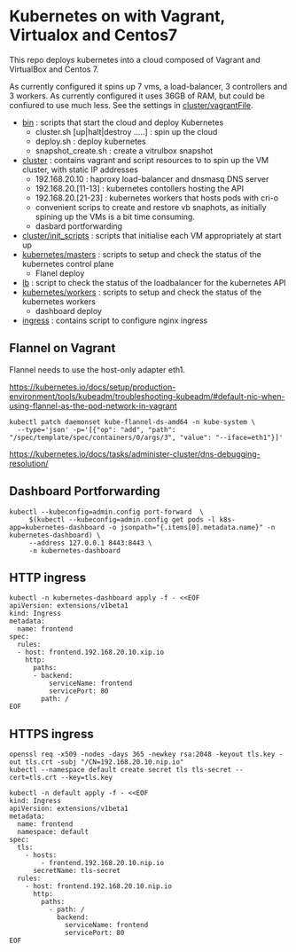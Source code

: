 # Kubernetes on with Vagrant, Virtualox and Centos7

This repo deploys kubernetes into a cloud composed of Vagrant and VirtualBox and Centos 7.

As currently configured it spins up 7 vms, a load-balancer, 3 controllers and 3 workers. As currently configured it uses 36GB of RAM, but could be confiured to use much less. See the settings in [cluster/vagrantFile](cluster/vagrantFile).

   * [bin](bin) : scripts that start the cloud and deploy Kubernetes
     * cluster.sh [up|halt|destroy .....] : spin up the cloud
     * deploy.sh : deploy kubernetes
     * snapshot_create.sh : create a vitrulbox snapshot
   * [cluster](cluster/) : contains vagrant and script resources to to spin up the VM cluster, with static IP addresses
      * 192.168.20.10 : haproxy load-balancer and dnsmasq DNS server
      * 192.168.20.[11-13] : kubernetes contollers hosting the API
      * 192.168.20.[21-23] : kubernetes workers that hosts pods with cri-o
      * convenient scrips to create and restore vb snaphots, as initially spining up the VMs is a bit time consuming.
      * dasbard portforwarding
   * [cluster/init_scripts](cluster/init_scripts) : scripts that initialise each VM appropriately at start up
   * [kubernetes/masters](kubernetes/masters) : scripts to setup and check the status of the kubernetes control plane
     * Flanel deploy
   * [lb](lb) : script to check the status of the loadbalancer for the kubernetes API
   * [kubernetes/workers](kubernetes/workers) : scripts to setup and check the status of the kubernetes workers
     * dashboard deploy
   * [ingress](ingress) : contains script to configure nginx ingress


## Flannel on Vagrant

Flannel needs to use the host-only adapter eth1.

https://kubernetes.io/docs/setup/production-environment/tools/kubeadm/troubleshooting-kubeadm/#default-nic-when-using-flannel-as-the-pod-network-in-vagrant

```
kubectl patch daemonset kube-flannel-ds-amd64 -n kube-system \
  --type='json' -p='[{"op": "add", "path": "/spec/template/spec/containers/0/args/3", "value": "--iface=eth1"}]'
```

https://kubernetes.io/docs/tasks/administer-cluster/dns-debugging-resolution/

## Dashboard Portforwarding

```
kubectl --kubeconfig=admin.config port-forward  \
     $(kubectl --kubeconfig=admin.config get pods -l k8s-app=kubernetes-dashboard -o jsonpath="{.items[0].metadata.name}" -n kubernetes-dashboard) \
     --address 127.0.0.1 8443:8443 \
     -n kubernetes-dashboard
```


## HTTP ingress

```
kubectl -n kubernetes-dashboard apply -f - <<EOF
apiVersion: extensions/v1beta1
kind: Ingress
metadata:
  name: frontend
spec:
  rules:
  - host: frontend.192.168.20.10.xip.io
    http:
      paths:
      - backend:
          serviceName: frontend
          servicePort: 80
        path: /
EOF
```

## HTTPS ingress

```
openssl req -x509 -nodes -days 365 -newkey rsa:2048 -keyout tls.key -out tls.crt -subj "/CN=192.168.20.10.nip.io"
kubectl --namespace default create secret tls tls-secret --cert=tls.crt --key=tls.key

kubectl -n default apply -f - <<EOF
kind: Ingress
apiVersion: extensions/v1beta1
metadata:
  name: frontend
  namespace: default
spec:
  tls:
    - hosts:
        - frontend.192.168.20.10.nip.io
      secretName: tls-secret
  rules:
    - host: frontend.192.168.20.10.nip.io
      http:
        paths:
          - path: /
            backend:
              serviceName: frontend
              servicePort: 80
EOF
```